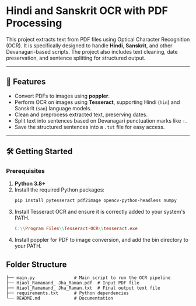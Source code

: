 # Hindi and Sanskrit OCR with PDF Processing

This project extracts text from PDF files using Optical Character Recognition (OCR). It is specifically designed to handle **Hindi**, **Sanskrit**, and other Devanagari-based scripts. The project also includes text cleaning, date preservation, and sentence splitting for structured output.

---

## 📜 Features

- Convert PDFs to images using **poppler**.
- Perform OCR on images using **Tesseract**, supporting Hindi (`hin`) and Sanskrit (`san`) language models.
- Clean and preprocess extracted text, preserving dates.
- Split text into sentences based on Devanagari punctuation marks like `।`.
- Save the structured sentences into a `.txt` file for easy access.

---

## 🛠️ Getting Started

### Prerequisites
1. **Python 3.8+**
2. Install the required Python packages:
   ```bash
   pip install pytesseract pdf2image opencv-python-headless numpy
3. Install Tesseract OCR and ensure it is correctly added to your system's PATH.
   ```makefile
   C:\\Program Files\\Tesseract-OCR\\tesseract.exe
4. Install poppler for PDF to image conversion, and add the bin directory to your PATH.

## Folder Structure
   ```bash.
   ├── main.py               # Main script to run the OCR pipeline
   ├── Hiaol_Ramanand_ Jha_Raman.pdf  # Input PDF file
   ├── Hiaol_Ramanand_ Jha_Raman.txt  # Final output text file
   ├── requirements.txt      # Python dependencies
   └── README.md             # Documentation


